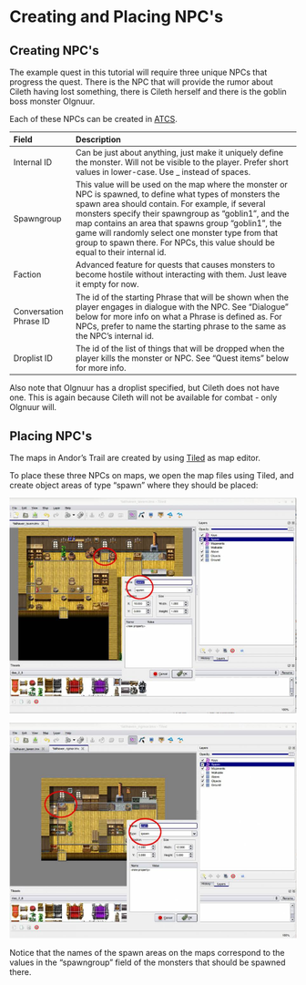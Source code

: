 # Creating and Placing NPC's

## Creating NPC's

The example quest in this tutorial will require three unique NPCs that progress the quest. There is the NPC that will provide the rumor about Cileth having lost something, there is Cileth herself and there is the goblin boss monster Olgnuur.

Each of these NPCs can be created in [ATCS](../../contributor-section/atcs.md).

| Field | Description |
| :--- | :--- |
| Internal ID | Can be just about anything, just make it uniquely define the monster. Will not be visible to the player. Prefer short values in lower-case. Use \_ instead of spaces. |
| Spawngroup | This value will be used on the map where the monster or NPC is spawned, to define what types of monsters the spawn area should contain. For example, if several monsters specify their spawngroup as “goblin1”, and the map contains an area that spawns group “goblin1”, the game will randomly select one monster type from that group to spawn there. For NPCs, this value should be equal to their internal id. |
| Faction | Advanced feature for quests that causes monsters to become hostile without interacting with them. Just leave it empty for now. |
| Conversation Phrase ID | The id of the starting Phrase that will be shown when the player engages in dialogue with the NPC. See “Dialogue” below for more info on what a Phrase is defined as. For NPCs, prefer to name the starting phrase to the same as the NPC’s internal id. |
| Droplist ID | The id of the list of things that will be dropped when the player kills the monster or NPC. See “Quest items” below for more info. |

Also note that Olgnuur has a droplist specified, but Cileth does not have one. This is again because Cileth will not be available for combat - only Olgnuur will.

## Placing NPC's

The maps in Andor’s Trail are created by using [Tiled](../mapmaking-guidelines/map-editor.md) as map editor.

To place these three NPCs on maps, we open the map files using Tiled, and create object areas of type “spawn” where they should be placed:

![Placing gwend \(the NPC that tells the rumor\)](../../.gitbook/assets/quest_making5.jpeg)

![Placing Cileth](../../.gitbook/assets/quest_making6.jpeg)

Notice that the names of the spawn areas on the maps correspond to the values in the “spawngroup” field of the monsters that should be spawned there.

